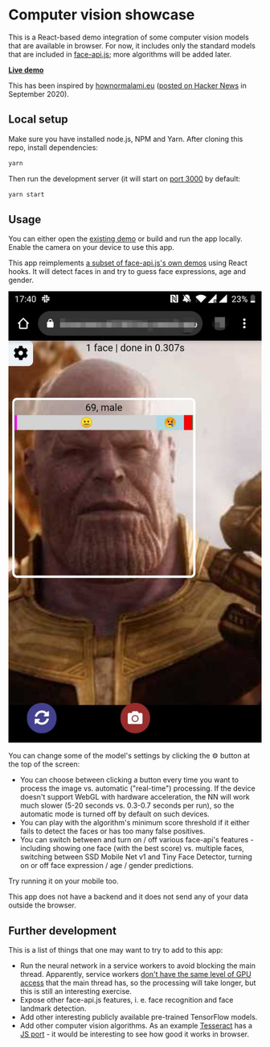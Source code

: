 # Computer vision showcase

This is a React-based demo integration of some computer vision models that are available in browser. For now, it includes only the standard models that are included in [face-api.js](https://github.com/justadudewhohacks/face-api.js); more algorithms will be added later.

[**Live demo**](https://computer-vision-showcase.vercel.app/)

This has been inspired by [hownormalami.eu](https://www.hownormalami.eu/) ([posted on Hacker News](https://news.ycombinator.com/item?id=24637064) in September 2020).

## Local setup

Make sure you have installed node.js, NPM and Yarn. After cloning this repo, install dependencies:

```sh
yarn
```

Then run the development server (it will start on [port 3000](http://localhost:3000) by default:

```sh
yarn start
```

## Usage

You can either open the [existing demo](https://computer-vision-showcase.vercel.app/) or build and run the app locally. Enable the camera on your device to use this app.

This app reimplements [a subset of face-api.js's own demos](https://justadudewhohacks.github.io/face-api.js/) using React hooks. It will detect faces in and try to guess face expressions, age and gender.

![Example photo](docs/img/demo-pic.jpg)

You can change some of the model's settings by clicking the ⚙️ button at the top of the screen:

* You can choose between clicking a button every time you want to process the image vs. automatic ("real-time") processing. If the device doesn't support WebGL with hardware acceleration, the NN will work much slower (5-20 seconds vs. 0.3-0.7 seconds per run), so the automatic mode is turned off by default on such devices.
* You can play with the algorithm's minimum score threshold if it either fails to detect the faces or has too many false positives.
* You can switch between and turn on / off various face-api's features - including showing one face (with the best score) vs. multiple faces, switching between SSD Mobile Net v1 and Tiny Face Detector, turning on or off face expression / age / gender predictions. 

Try running it on your mobile too.

This app does not have a backend and it does not send any of your data outside the browser. 

## Further development

This is a list of things that one may want to try to add to this app:
* Run the neural network in a service workers to avoid blocking the main thread. Apparently, service workers [don't have the same level of GPU access](https://github.com/justadudewhohacks/face-api.js/issues/47) that the main thread has, so the processing will take longer, but this is still an interesting exercise.
* Expose other face-api.js features, i. e. face recognition and face landmark detection.
* Add other interesting publicly available pre-trained TensorFlow models.
* Add other computer vision algorithms. As an example [Tesseract](https://github.com/tesseract-ocr/tesseract) has a [JS port]((https://github.com/naptha/tesseract.js)) - it would be interesting to see how good it works in browser.